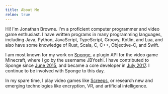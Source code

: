 ```yaml
---
title: About Me
relme: true
---
```


Hi! I'm Jonathan Browne. I'm a proficient computer programmer and video game enthusiast. I have written programs in many programming languages, including Java, Python, JavaScript, TypeScript, Groovy, Kotlin, and Lua, and also have some knowledge of Rust, Scala, C, C++, Objective-C, and Swift.

I am most known for my work on [Sponge](https://www.spongepowered.org), a plugin API for the video game Minecraft, where I go by the username JBYoshi. I have contributed to Sponge since [June 2015](https://github.com/SpongePowered/SpongeCommon/pull/72), and became a core developer in [July 2017](https://discordapp.com/channels/142425412096491520/303772747907989504/333800036024451073). I continue to be involved with Sponge to this day.

In my spare time, I play video games like [Screeps](https://screeps.com), or research new and emerging technologies like encryption, VR, and artificial intelligence.
